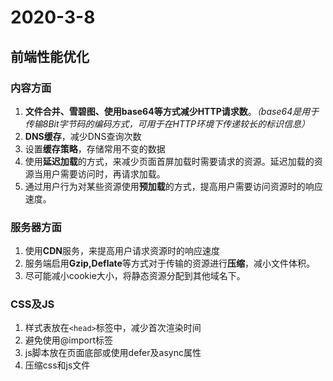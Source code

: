 # 2020-3-8

## 前端性能优化

### **内容方面**

1. **文件合并、雪碧图、使用base64等方式减少HTTP请求数**。_（base64是用于传输8Bit字节码的编码方式，可用于在HTTP环境下传递较长的标识信息）_
2. **DNS缓存**，减少DNS查询次数
3. 设置**缓存策略**，存储常用不变的数据
4. 使用**延迟加载**的方式，来减少页面首屏加载时需要请求的资源。延迟加载的资源当用户需要访问时，再请求加载。
5. 通过用户行为对某些资源使用**预加载**的方式，提高用户需要访问资源时的响应速度。

### **服务器方面**

1. 使用**CDN**服务，来提高用户请求资源时的响应速度
2. 服务端启用**Gzip,Deflate**等方式对于传输的资源进行**压缩**，减小文件体积。
3. 尽可能减小cookie大小，将静态资源分配到其他域名下。

### **CSS及JS**

1. 样式表放在`<head>`标签中，减少首次渲染时间
2. 避免使用@import标签
3. js脚本放在页面底部或使用defer及async属性
4. 压缩css和js文件

